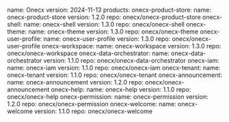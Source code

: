 name: Onecx
version: 2024-11-13
products:
  onecx-product-store:
    name: onecx-product-store
    version: 1.2.0
    repo: onecx/onecx-product-store
  onecx-shell:
    name: onecx-shell
    version: 1.3.0
    repo: onecx/onecx-shell
  onecx-theme:
    name: onecx-theme
    version: 1.3.0
    repo: onecx/onecx-theme
  onecx-user-profile:
    name: onecx-user-profile
    version: 1.3.0
    repo: onecx/onecx-user-profile
  onecx-workspace:
    name: onecx-workspace
    version: 1.3.0
    repo: onecx/onecx-workspace
  onecx-data-orchestrator:
    name: onecx-data-orchestrator
    version: 1.1.0
    repo: onecx/onecx-data-orchestrator
  onecx-iam:
    name: onecx-iam
    version: 1.1.0
    repo: onecx/onecx-iam
  onecx-tenant:
    name: onecx-tenant
    version: 1.1.0
    repo: onecx/onecx-tenant
  onecx-announcement:
    name: onecx-announcement
    version: 1.2.0
    repo: onecx/onecx-announcement
  onecx-help:
    name: onecx-help
    version: 1.1.0
    repo: onecx/onecx-help
  onecx-permission:
    name: onecx-permission
    version: 1.2.0
    repo: onecx/onecx-permission
  onecx-welcome:
    name: onecx-welcome
    version: 1.1.0
    repo: onecx/onecx-welcome